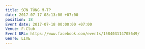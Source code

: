 ```yaml
---
title: SƠN TÙNG M-TP
date: 2017-07-17 08:13:00 +07:00
position: 18
Event date: 2017-07-18 00:00:00 +07:00
Venue: F-Club
Event URL: https://www.facebook.com/events/158403114705649/
Genre: LIVE
---
```



